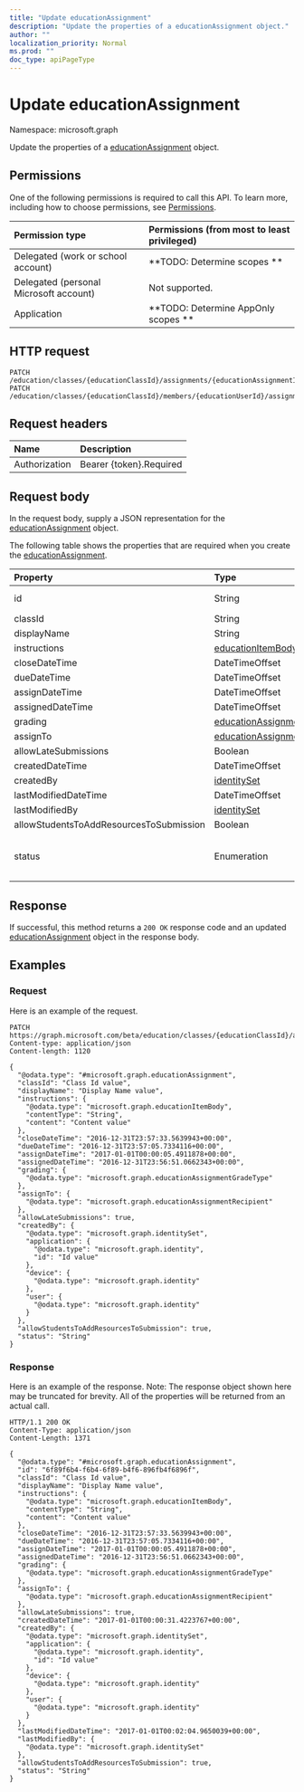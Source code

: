 ```yaml
---
title: "Update educationAssignment"
description: "Update the properties of a educationAssignment object."
author: ""
localization_priority: Normal
ms.prod: ""
doc_type: apiPageType
---
```


# Update educationAssignment

Namespace: microsoft.graph

Update the properties of a [educationAssignment](../resources/educationassignment.md) object.

## Permissions
One of the following permissions is required to call this API. To learn more, including how to choose permissions, see [Permissions](/concepts/permissions-reference.md).

|Permission type|Permissions (from most to least privileged)|
|:---|:---|
|Delegated (work or school account)|**TODO: Determine scopes **|
|Delegated (personal Microsoft account)|Not supported.|
|Application|**TODO: Determine AppOnly scopes **|

## HTTP request
<!-- {
  "blockType": "ignored"
}
-->
``` http
PATCH /education/classes/{educationClassId}/assignments/{educationAssignmentId}
PATCH /education/classes/{educationClassId}/members/{educationUserId}/assignments/{educationAssignmentId}
```

## Request headers
|Name|Description|
|:---|:---|
|Authorization|Bearer {token}.Required|

## Request body
In the request body, supply a JSON representation for the [educationAssignment](../resources/educationassignment.md) object.

The following table shows the properties that are required when you create the [educationAssignment](../resources/educationassignment.md).

|Property|Type|Description|
|:---|:---|:---|
|id|String| Inherited from [entity](../resources/entity.md)|
|classId|String||
|displayName|String||
|instructions|[educationItemBody](../resources/educationitembody.md)||
|closeDateTime|DateTimeOffset||
|dueDateTime|DateTimeOffset||
|assignDateTime|DateTimeOffset||
|assignedDateTime|DateTimeOffset||
|grading|[educationAssignmentGradeType](../resources/educationassignmentgradetype.md)||
|assignTo|[educationAssignmentRecipient](../resources/educationassignmentrecipient.md)||
|allowLateSubmissions|Boolean||
|createdDateTime|DateTimeOffset||
|createdBy|[identitySet](../resources/identityset.md)||
|lastModifiedDateTime|DateTimeOffset||
|lastModifiedBy|[identitySet](../resources/identityset.md)||
|allowStudentsToAddResourcesToSubmission|Boolean||
|status|Enumeration| Possible values are: `draft`, `published`, `assigned`, `unknownFutureValue`.|



## Response
If successful, this method returns a `200 OK` response code and an updated [educationAssignment](../resources/educationassignment.md) object in the response body.

## Examples

### Request
Here is an example of the request.
<!-- {
  "blockType": "request",
  "name": "update_educationassignment"
}
-->
``` http
PATCH https://graph.microsoft.com/beta/education/classes/{educationClassId}/assignments/{educationAssignmentId}
Content-type: application/json
Content-length: 1120

{
  "@odata.type": "#microsoft.graph.educationAssignment",
  "classId": "Class Id value",
  "displayName": "Display Name value",
  "instructions": {
    "@odata.type": "microsoft.graph.educationItemBody",
    "contentType": "String",
    "content": "Content value"
  },
  "closeDateTime": "2016-12-31T23:57:33.5639943+00:00",
  "dueDateTime": "2016-12-31T23:57:05.7334116+00:00",
  "assignDateTime": "2017-01-01T00:00:05.4911878+00:00",
  "assignedDateTime": "2016-12-31T23:56:51.0662343+00:00",
  "grading": {
    "@odata.type": "microsoft.graph.educationAssignmentGradeType"
  },
  "assignTo": {
    "@odata.type": "microsoft.graph.educationAssignmentRecipient"
  },
  "allowLateSubmissions": true,
  "createdBy": {
    "@odata.type": "microsoft.graph.identitySet",
    "application": {
      "@odata.type": "microsoft.graph.identity",
      "id": "Id value"
    },
    "device": {
      "@odata.type": "microsoft.graph.identity"
    },
    "user": {
      "@odata.type": "microsoft.graph.identity"
    }
  },
  "allowStudentsToAddResourcesToSubmission": true,
  "status": "String"
}
```

### Response
Here is an example of the response. Note: The response object shown here may be truncated for brevity. All of the properties will be returned from an actual call.
<!-- {
  "blockType": "response",
  "truncated": true
}
-->
``` http
HTTP/1.1 200 OK
Content-Type: application/json
Content-Length: 1371

{
  "@odata.type": "#microsoft.graph.educationAssignment",
  "id": "6f89f6b4-f6b4-6f89-b4f6-896fb4f6896f",
  "classId": "Class Id value",
  "displayName": "Display Name value",
  "instructions": {
    "@odata.type": "microsoft.graph.educationItemBody",
    "contentType": "String",
    "content": "Content value"
  },
  "closeDateTime": "2016-12-31T23:57:33.5639943+00:00",
  "dueDateTime": "2016-12-31T23:57:05.7334116+00:00",
  "assignDateTime": "2017-01-01T00:00:05.4911878+00:00",
  "assignedDateTime": "2016-12-31T23:56:51.0662343+00:00",
  "grading": {
    "@odata.type": "microsoft.graph.educationAssignmentGradeType"
  },
  "assignTo": {
    "@odata.type": "microsoft.graph.educationAssignmentRecipient"
  },
  "allowLateSubmissions": true,
  "createdDateTime": "2017-01-01T00:00:31.4223767+00:00",
  "createdBy": {
    "@odata.type": "microsoft.graph.identitySet",
    "application": {
      "@odata.type": "microsoft.graph.identity",
      "id": "Id value"
    },
    "device": {
      "@odata.type": "microsoft.graph.identity"
    },
    "user": {
      "@odata.type": "microsoft.graph.identity"
    }
  },
  "lastModifiedDateTime": "2017-01-01T00:02:04.9650039+00:00",
  "lastModifiedBy": {
    "@odata.type": "microsoft.graph.identitySet"
  },
  "allowStudentsToAddResourcesToSubmission": true,
  "status": "String"
}
```

